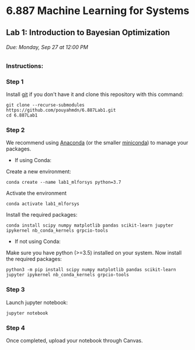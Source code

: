 # 6.887 Machine Learning for Systems
## Lab 1: Introduction to Bayesian Optimization

###### Due: Monday, Sep 27 at 12:00 PM

### Instructions:

### Step 1

Install [git](https://git-scm.com/book/en/v2/Getting-Started-Installing-Git) if you don't have it and clone this repository with this command:
```
git clone --recurse-submodules https://github.com/pouyahmdn/6.887Lab1.git
cd 6.887Lab1
```

### Step 2

We recommend using [Anaconda](https://docs.anaconda.com/anaconda/install/index.html) (or the smaller [miniconda](https://docs.conda.io/en/latest/miniconda.html)) to manage your packages.
* If using Conda:

Create a new environment:
```
conda create --name lab1_mlforsys python=3.7
```
Activate the environment
```
conda activate lab1_mlforsys
```
Install the required packages:
```
conda install scipy numpy matplotlib pandas scikit-learn jupyter ipykernel nb_conda_kernels grpcio-tools
```
* If not using Conda:

Make sure you have python (>=3.5) installed on your system. Now install the required packages:
```
python3 -m pip install scipy numpy matplotlib pandas scikit-learn jupyter ipykernel nb_conda_kernels grpcio-tools
```

### Step 3
Launch jupyter notebook:
```
jupyter notebook
```

### Step 4
Once completed, upload your notebook through Canvas.
